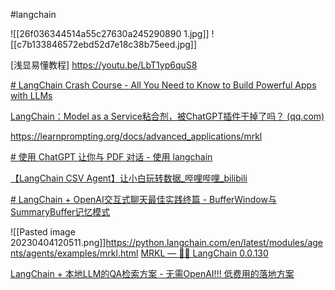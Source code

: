 #langchain 

![[26f036344514a55c27630a245290890 1.jpg]]
![[c7b133846572ebd52d7e18c38b75eed.jpg]]

[浅显易懂教程]
https://youtu.be/LbT1yp6quS8 

[# LangChain Crash Course - All You Need to Know to Build Powerful Apps with LLMs](https://www.youtube.com/watch?v=5-fc4Tlgmro)

[LangChain：Model as a Service粘合剂，被ChatGPT插件干掉了吗？ (qq.com)](https://mp.weixin.qq.com/s/3coFhAdzr40tozn8f9Dc-w)

https://learnprompting.org/docs/advanced_applications/mrkl

[# 使用 ChatGPT 让你与 PDF 对话 - 使用 langchain](https://www.bilibili.com/video/BV16L411f75o/?-Arouter=story&buvid=Z04E510301E2317E4258B86E9DE3EE9C4D01&is_story_h5=false&mid=VWzcmGUtEsG3cu5l2eCFlg%3D%3D&p=1&plat_id=163&share_from=ugc&share_medium=iphone&share_plat=ios&share_session_id=0E50FA56-0D25-4AF7-9E24-36C9E6E9E257&share_source=WEIXIN&share_tag=s_i&timestamp=1681470506&unique_k=3QTtgnL&up_id=19409788)

[【LangChain CSV Agent】让小白玩转数据_哔哩哔哩_bilibili](https://www.bilibili.com/video/BV1gX4y1z7TN/?-Arouter=story&buvid=Z04E510301E2317E4258B86E9DE3EE9C4D01&is_story_h5=false&mid=VWzcmGUtEsG3cu5l2eCFlg%3D%3D&p=1&plat_id=163&share_from=ugc&share_medium=iphone&share_plat=ios&share_session_id=879246DA-4E54-400E-A308-22ECBCAD928F&share_source=WEIXIN&share_tag=s_i&timestamp=1681394339&unique_k=KNF3PCi&up_id=2266269&vd_source=51c3e05edfa923bc859a70d024c2d7c9)

[# LangChain + OpenAI交互式聊天最佳实践终篇 - BufferWindow与SummaryBuffer记忆模式](https://www.bilibili.com/video/BV1mL41127p7/?-Arouter=story&buvid=Z04E510301E2317E4258B86E9DE3EE9C4D01&is_story_h5=false&mid=VWzcmGUtEsG3cu5l2eCFlg%3D%3D&p=1&plat_id=163&share_from=ugc&share_medium=iphone&share_plat=ios&share_session_id=69159246-3318-4851-80D0-786DAE4A323A&share_source=WEIXIN&share_tag=s_i&timestamp=1681307579&unique_k=TN3fzFm&up_id=615957867)

![[Pasted image 20230404120511.png]]https://python.langchain.com/en/latest/modules/agents/agents/examples/mrkl.html
[MRKL — 🦜🔗 LangChain 0.0.130](https://python.langchain.com/en/latest/modules/agents/agents/examples/mrkl.html)

[LangChain + 本地LLM的QA检索方案 - 无需OpenAI!!! 低费用的落地方案](https://mp.weixin.qq.com/s/1SiqLSaadpYgc8AIj1atcw)

